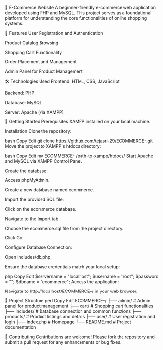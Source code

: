 🛒 E-Commerce Website
A beginner-friendly e-commerce web application developed using PHP and MySQL. This project serves as a foundational platform for understanding the core functionalities of online shopping systems.

📌 Features
User Registration and Authentication

Product Catalog Browsing

Shopping Cart Functionality

Order Placement and Management

Admin Panel for Product Management

🛠️ Technologies Used
Frontend: HTML, CSS, JavaScript

Backend: PHP

Database: MySQL

Server: Apache (via XAMPP)

🚀 Getting Started
Prerequisites
XAMPP installed on your local machine.

Installation
Clone the repository:

bash
Copy
Edit
git clone https://github.com/tejasri-29/ECOMMERCE-.git
Move the project to XAMPP's htdocs directory:

bash
Copy
Edit
mv ECOMMERCE- /path-to-xampp/htdocs/
Start Apache and MySQL via XAMPP Control Panel.

Create the database:

Access phpMyAdmin.

Create a new database named ecommerce.

Import the provided SQL file:

Click on the ecommerce database.

Navigate to the Import tab.

Choose the ecommerce.sql file from the project directory.

Click Go.

Configure Database Connection:

Open includes/db.php.

Ensure the database credentials match your local setup:

php
Copy
Edit
$servername = "localhost";
$username = "root";
$password = "";
$dbname = "ecommerce";
Access the application:

Navigate to http://localhost/ECOMMERCE-/ in your web browser.

📂 Project Structure
perl
Copy
Edit
ECOMMERCE-/
├── admin/              # Admin panel for product management
├── cart/               # Shopping cart functionalities
├── includes/           # Database connection and common functions
├── products/           # Product listings and details
├── user/               # User registration and login
├── index.php           # Homepage
└── README.md           # Project documentation


🤝 Contributing
Contributions are welcome! Please fork the repository and submit a pull request for any enhancements or bug fixes.
